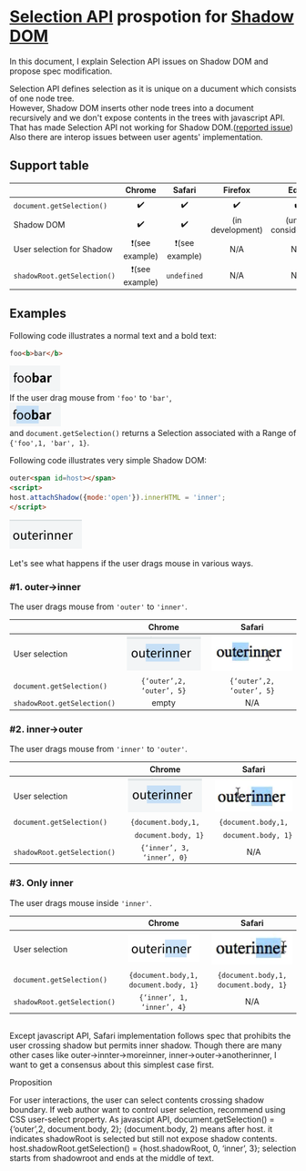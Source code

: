 # [Selection API](https://www.w3.org/TR/selection-api/) prospotion for [Shadow DOM](https://www.w3.org/TR/shadow-dom/)
In this document, I explain Selection API issues on Shadow DOM and propose spec modification.  

Selection API defines selection as it is unique on a ducument which consists of one node tree.  
However, Shadow DOM inserts other node trees into a document recursively and we don't expose contents in the trees with javascript API.  
That has made Selection API not working for Shadow DOM.([reported issue](https://github.com/w3c/webcomponents/issues/79))  
Also there are interop issues between user agents' implementation.  

## Support table
|                           |   Chrome  | Safari | Firefox | Edge |
|------------               |:---------:|:------:|:------:|:------:|
| ```document.getSelection()```   |    ✔️     |   ✔️   |✔️|✔️|
| Shadow DOM                |  ✔️       | ✔️     | (in development) | (under consideration) | 
| User selection for Shadow | ❗(see example) | ❗(see example)  | N/A| N/A |
| ```shadowRoot.getSelection()``` |  ❗(see example)      |  ```undefined```  | N/A| N/A |

## Examples
Following code illustrates a normal text and a bold text:
```html
foo<b>bar</b>
```
![image](resources/foobar.png)  
If the user drag mouse from ```'foo'``` to ```'bar'```,  
![image](resources/foobar-select.png)  
and ```document.getSelection()``` returns a Selection associated with a Range of ```{'foo',1, 'bar', 1}```.  

Following code illustrates very simple Shadow DOM:
```html
outer<span id=host></span>
<script>
host.attachShadow({mode:'open'}).innerHTML = 'inner';
</script>
```
![image](resources/shadow.png)  

Let's see what happens if the user drags mouse in various ways.

### #1. outer->inner  
The user drags mouse from ```'outer'``` to ```'inner'```.  

|                           |   Chrome  | Safari |
|------------               |:---------:|:------:|
| User selection            |  ![image](resources/outerinner-chrome.png) | ![image](resources/outerinner-safari.png)   |
| ```document.getSelection()``` |  ```{‘outer’,2, ‘outer’, 5}```      |  ```{‘outer’,2, ‘outer’, 5}```  |
| ```shadowRoot.getSelection()``` |  empty     |  N/A  |

### #2. inner->outer  
The user drags mouse from ```'inner'``` to ```'outer'```.  

|                           |   Chrome  | Safari |
|------------               |:---------:|:------:|
| User selection            |  ![image](resources/outerinner-chrome.png) | ![image](resources/innerouter-safari.png)   |
| ```document.getSelection()``` |  ```{document.body,1,```      |  ```{document.body,1,```  |
|  |  ```  document.body, 1}```      |  ```  document.body, 1}```  |
| ```shadowRoot.getSelection()``` |  ```{‘inner’, 3, ‘inner’, 0}```     |  N/A  |

### #3. Only inner  
The user drags mouse inside ```'inner'```.  

|                           |   Chrome  | Safari |
|------------               |:---------:|:------:|
| User selection            |  ![image](resources/inner-chrome.png) | ![image](resources/inner-safari.png)   |
| ```document.getSelection()``` |  ```{document.body,1, document.body, 1}```      |  ```{document.body,1, document.body, 1}```  |
| ```shadowRoot.getSelection()``` |  ```{‘inner’, 1, ‘inner’, 4}```     |  N/A  |

## 

Except javascript API, Safari implementation follows spec that prohibits the user crossing shadow but permits inner shadow.
Though there are many other cases like outer->innter->moreinner, inner->outer->anotherinner, I want to get a consensus about this simplest case first. 


Proposition

For user interactions, the user can select contents crossing shadow boundary.
If web author want to control user selection, recommend using CSS user-select property.
As javascipt API,
document.getSelection() = {‘outer’,2, document.body, 2};
                (document.body, 2) means after host.
it indicates shadowRoot is selected but still not expose shadow contents.
host.shadowRoot.getSelection() = {host.shadowRoot, 0, ‘inner’, 3};
selection starts from shadowroot and ends at the middle of text.
